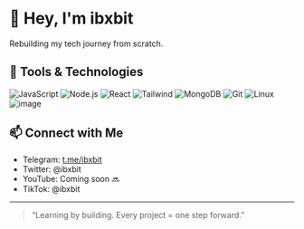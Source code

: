 # 👋 Hey, I'm ibxbit

Rebuilding my tech journey from scratch.


## 💼 Tools & Technologies

![JavaScript](https://img.shields.io/badge/-JavaScript-black?style=flat-square&logo=javascript)
![Node.js](https://img.shields.io/badge/-Node.js-black?style=flat-square&logo=node.js)
![React](https://img.shields.io/badge/-React-black?style=flat-square&logo=react)
![Tailwind](https://img.shields.io/badge/-TailwindCSS-black?style=flat-square&logo=tailwind-css)
![MongoDB](https://img.shields.io/badge/-MongoDB-black?style=flat-square&logo=mongodb)
![Git](https://img.shields.io/badge/-Git-black?style=flat-square&logo=git)
![Linux](https://img.shields.io/badge/-Linux-black?style=flat-square&logo=linux)
![image](https://github.com/user-attachments/assets/e5edd7a2-9cf4-45ed-a227-7256688bf088)


## 📫 Connect with Me

- Telegram: [t.me/ibxbit](https://t.me/ibxbit)
- Twitter: @ibxbit
- YouTube: Coming soon 🔜
- TikTok: @ibxbit

---

> “Learning by building. Every project = one step forward.”

